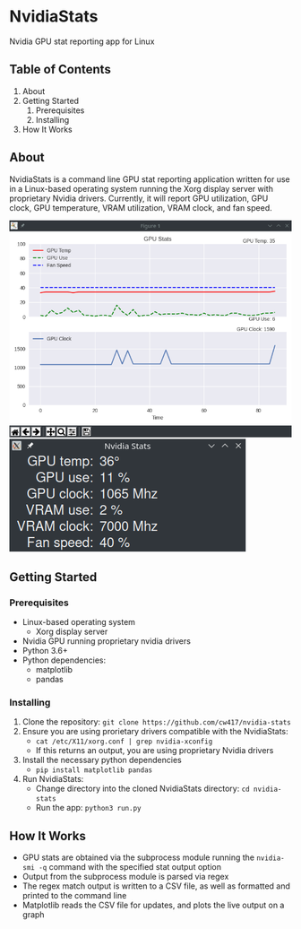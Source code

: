# NvidiaStats
Nvidia GPU stat reporting app for Linux

## Table of Contents
1. About
2. Getting Started
    1. Prerequisites
    2. Installing
3. How It Works

## About
NvidiaStats is a command line GPU stat reporting application written for use in a Linux-based operating system running the Xorg display server with proprietary Nvidia drivers. Currently, it will report GPU utilization, GPU clock, GPU temperature, VRAM utilization, VRAM clock, and fan speed.

![graph image](./images/graph_screenshot.png)
![chart image](./images/chart_screenshot.png)

## Getting Started
### Prerequisites
- Linux-based operating system
    - Xorg display server
- Nvidia GPU running proprietary nvidia drivers
- Python 3.6+
- Python dependencies:
  - matplotlib
  - pandas

### Installing
1) Clone the repository: `git clone https://github.com/cw417/nvidia-stats`
2) Ensure you are using prorietary drivers compatible with the NvidiaStats:
    - `cat /etc/X11/xorg.conf | grep nvidia-xconfig`
    - If this returns an output, you are using proprietary Nvidia drivers
3) Install the necessary python dependencies
    - `pip install matplotlib pandas`
4) Run NvidiaStats: 
    - Change directory into the cloned NvidiaStats directory: `cd nvidia-stats`
    - Run the app: `python3 run.py`

## How It Works
 - GPU stats are obtained via the subprocess module running the `nvidia-smi -q` command with the specified stat output option
 - Output from the subprocess module is parsed via regex
 - The regex match output is written to a CSV file, as well as formatted and printed to the command line
 - Matplotlib reads the CSV file for updates, and plots the live output on a graph